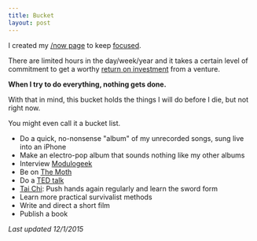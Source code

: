 ```yaml
---
title: Bucket
layout: post
---
```

I created my [/now page]({{site.url}}/now) to keep [focused]({{site.url}}/focus).

There are limited hours in the day/week/year and it takes a certain level of commitment to get a worthy [return on investment]({{site.url}}/return-on-investment) from a venture.

**When I try to do everything, nothing gets done.**

With that in mind, this bucket holds the things I will do before I die, but not right now.

You might even call it a bucket list.

  - Do a quick, no-nonsense "album" of my unrecorded songs, sung live into an iPhone
  - Make an electro-pop album that sounds nothing like my other albums
  - Interview [Modulogeek](http://modulogeek.com/)
  - Be on [The Moth](http://themoth.org/)
  - Do a [TED talk](https://www.ted.com/talks)
  - [Tai Chi]({{site.url}}/relax): Push hands again regularly and learn the sword form
  - Learn more practical survivalist methods
  - Write and direct a short film
  - Publish a book

*Last updated 12/1/2015*
